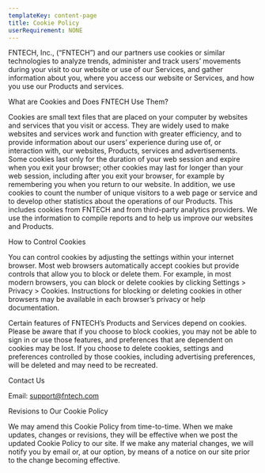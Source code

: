 ```yaml
---
templateKey: content-page
title: Cookie Policy
userRequirement: NONE
---
```

FNTECH, Inc., (“FNTECH”) and our partners use cookies or similar technologies to analyze trends, administer and track users’ movements during your visit to our website or use of our Services, and gather information about you, where you access our website or Services, and how you use our Products and services.

What are Cookies and Does FNTECH Use Them?

Cookies are small text files that are placed on your computer by websites and services that you visit or access. They are widely used to make websites and services work and function with greater efficiency, and to provide information about our users’ experience during use of, or interaction with, our websites, Products, services and advertisements. Some cookies last only for the duration of your web session and expire when you exit your browser; other cookies may last for longer than your web session, including after you exit your browser, for example by remembering you when you return to our website.  In addition, we use cookies to count the number of unique visitors to a web page or service and to develop other statistics about the operations of our Products.  This includes cookies from FNTECH and from third-party analytics providers.  We use the information to compile reports and to help us improve our websites and Products.

How to Control Cookies

You can control cookies by adjusting the settings within your internet browser. Most web browsers automatically accept cookies but provide controls that allow you to block or delete them. For example, in most modern browsers, you can block or delete cookies by clicking Settings > Privacy > Cookies. Instructions for blocking or deleting cookies in other browsers may be available in each browser’s privacy or help documentation.

Certain features of FNTECH’s Products and Services depend on cookies. Please be aware that if you choose to block cookies, you may not be able to sign in or use those features, and preferences that are dependent on cookies may be lost. If you choose to delete cookies, settings and preferences controlled by those cookies, including advertising preferences, will be deleted and may need to be recreated.

Contact Us

Email: [support@fntech.com](support@fntech.com)

Revisions to Our Cookie Policy

We may amend this Cookie Policy from time-to-time. When we make updates, changes or revisions, they will be effective when we post the updated Cookie Policy to our site. If we make any material changes, we will notify you by email or, at our option, by means of a notice on our site prior to the change becoming effective.